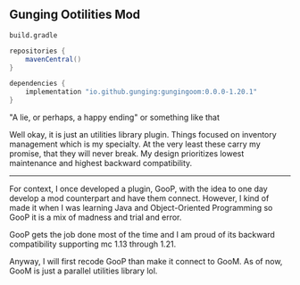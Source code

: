 ## Gunging Ootilities Mod

`build.gradle`
```gradle
repositories {
    mavenCentral()
}

dependencies {
    implementation "io.github.gunging:gungingoom:0.0.0-1.20.1"
}
```

"A lie, or perhaps, a happy ending" or something like that

Well okay, it is just an utilities library plugin. Things focused on
inventory management which is my specialty. At the very least these
carry my promise, that they will never break. My design prioritizes
lowest maintenance and highest backward compatibility.

--------------------------------------------------------------------

For context, I once developed a plugin, GooP, with the idea to one
day develop a mod counterpart and have them connect. However,
I kind of made it when I was learning Java and Object-Oriented
Programming so GooP it is a mix of madness and trial and error.

GooP gets the job done most of the time and I am proud of its
backward compatibility supporting mc 1.13 through 1.21.

Anyway, I will first recode GooP than make it connect to GooM.
As of now, GooM is just a parallel utilities library lol.
